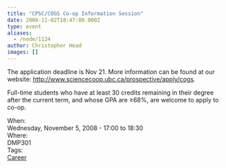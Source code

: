 ```yaml
---
title: "CPSC/COGS Co-op Information Session"
date: 2008-11-02T18:47:00.000Z
type: event
aliases:
  - /node/1124
author: Christopher Head
images: []
---
```


<div class="field field-name-body field-type-text-with-summary field-label-hidden"><div class="field-items"><div class="field-item even"><p>The application deadline is Nov 21. More information can be found at our website: <a href="http://www.sciencecoop.ubc.ca/prospective/apply/cogs">http://www.sciencecoop.ubc.ca/prospective/apply/cogs</a>.</p>
<p>Full-time students who have at least 30 credits remaining in their degree after the current term, and whose GPA are &#x2265;68%, are welcome to apply to co-op. </p>
</div></div></div><div class="field field-name-field-dates field-type-datetime field-label-above"><div class="field-label">When:&#xA0;</div><div class="field-items"><div class="field-item even"><span class="date-display-single">Wednesday, November 5, 2008 - <span class="date-display-range"><span class="date-display-start">17:00</span> to <span class="date-display-end">18:30</span></span></span></div></div></div><div class="field field-name-field-location field-type-text field-label-above"><div class="field-label">Where:&#xA0;</div><div class="field-items"><div class="field-item even">DMP301</div></div></div>    <footer>
    <div class="field field-name-field-tags field-type-taxonomy-term-reference field-label-above"><div class="field-label">Tags:&#xA0;</div><div class="field-items"><div class="field-item even"><a href="/career">Career</a></div></div></div>      </footer>